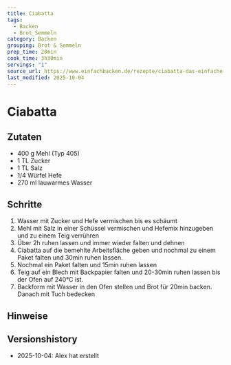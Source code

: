 ```yaml
---
title: Ciabatta
tags:
  - Backen
  - Brot_Semmeln
category: Backen
grouping: Brot & Semmeln
prep_time: 20min
cook_time: 3h30min
servings: "1"
source_url: https://www.einfachbacken.de/rezepte/ciabatta-das-einfache-grundrezept
last_modified: 2025-10-04
---
```

# Ciabatta

## Zutaten
- 400 g Mehl (Typ 405)
- 1 TL Zucker
- 1 TL Salz
- 1/4 Würfel Hefe
- 270 ml lauwarmes Wasser
## Schritte
1. Wasser mit Zucker und Hefe vermischen bis es schäumt
2. Mehl mit  Salz in einer Schüssel vermischen und Hefemix hinzugeben und zu einem Teig verrühren
3. Über 2h ruhen lassen und immer wieder falten und dehnen
4. Ciabatta auf die bemehlte Arbeitsfläche geben und nochmal zu einem Paket falten und 30min ruhen lassen.
5. Nochmal ein Paket falten und 15min ruhen lassen
6. Teig auf ein Blech mit Backpapier falten und 20-30min ruhen lassen bis der Ofen auf 240°C ist.
7. Backform mit Wasser in den Ofen stellen und Brot für 20min backen. Danach mit Tuch bedecken

## Hinweise

## Versionshistory
- 2025-10-04: Alex hat erstellt

  

<!-- Ende der Vorlage -->
<!-- MARKER FOR MAPPER SCRIPT -->